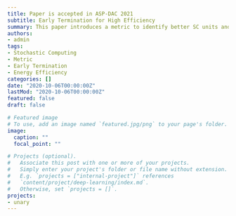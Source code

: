 ```yaml
---
title: Paper is accepted in ASP-DAC 2021
subtitle: Early Termination for High Efficiency
summary: This paper introduces a metric to identify better SC units and predict the timing for early termination.
authors:
- admin
tags: 
- Stochastic Computing
- Metric
- Early Termination
- Energy Efficiency
categories: []
date: "2020-10-06T00:00:00Z"
lastMod: "2020-10-06T00:00:00Z"
featured: false
draft: false

# Featured image
# To use, add an image named `featured.jpg/png` to your page's folder. 
image:
  caption: ""
  focal_point: ""

# Projects (optional).
#   Associate this post with one or more of your projects.
#   Simply enter your project's folder or file name without extension.
#   E.g. `projects = ["internal-project"]` references 
#   `content/project/deep-learning/index.md`.
#   Otherwise, set `projects = []`.
projects: 
- unary
---
```

